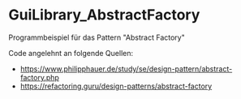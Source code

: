 # GuiLibrary_AbstractFactory
Programmbeispiel für das Pattern "Abstract Factory"

Code angelehnt an folgende Quellen:
* https://www.philipphauer.de/study/se/design-pattern/abstract-factory.php
* https://refactoring.guru/design-patterns/abstract-factory
